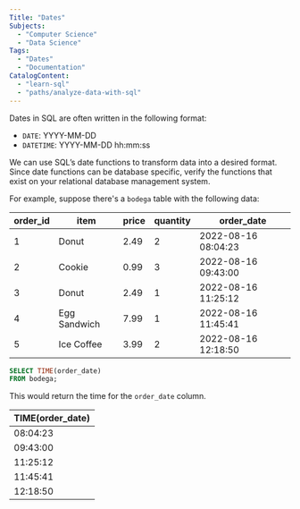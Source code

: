 ```yaml
---
Title: "Dates"
Subjects:
  - "Computer Science"
  - "Data Science"
Tags: 
  - "Dates"
  - "Documentation"
CatalogContent:
  - "learn-sql"
  - "paths/analyze-data-with-sql"
---
```


Dates in SQL are often written in the following format:

- `DATE`: YYYY-MM-DD
- `DATETIME`: YYYY-MM-DD hh:mm:ss

We can use SQL’s date functions to transform data into a desired format. Since date functions can be database specific, verify the functions that exist on your relational database management system.

For example, suppose there's a `bodega` table with the following data:

| order_id | item | price | quantity | order_date | 
| --- | --- | --- | --- | --- |
| 1 | Donut | 2.49 | 2 | 2022-08-16 08:04:23 |
| 2 | Cookie | 0.99 | 3 | 2022-08-16 09:43:00 |
| 3 | Donut | 2.49 | 1 | 2022-08-16 11:25:12 |
| 4 | Egg Sandwich | 7.99 | 1 | 2022-08-16 11:45:41 |
| 5 | Ice Coffee | 3.99 | 2 | 2022-08-16 12:18:50 |

```sql
SELECT TIME(order_date)
FROM bodega;
```

This would return the time for the `order_date` column.

| TIME(order_date) |
| --- |
| 08:04:23 |
| 09:43:00 |
| 11:25:12 |
| 11:45:41 |
| 12:18:50 |

